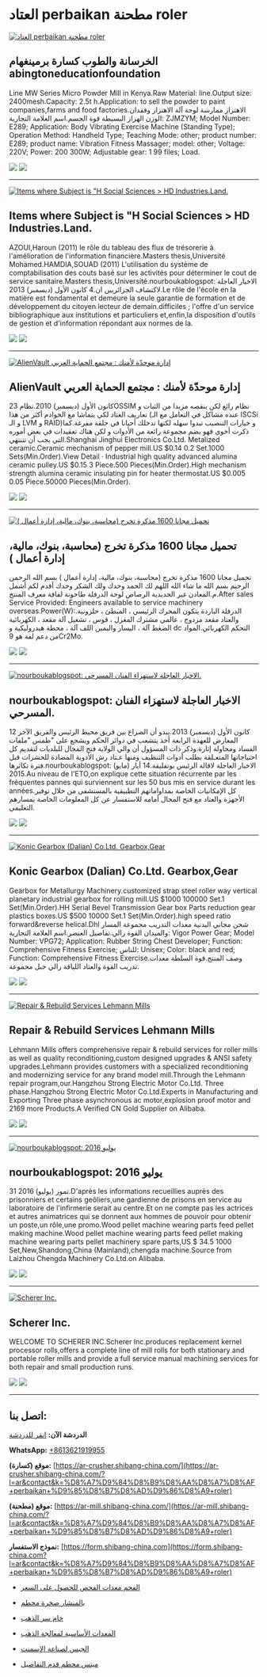 # العتاد perbaikan مطحنة roler

<a href="https://swt.shibang-china.com/?l=ar&img&k=%D8%A7%D9%84%D8%B9%D8%AA%D8%A7%D8%AF+perbaikan+%D9%85%D8%B7%D8%AD%D9%86%D8%A9+roler" target="_blank">![العتاد perbaikan مطحنة roler](http://static.shibang-china.com/all-800x300/155.jpg)</a>

## الخرسانة والطوب كسارة برمينغهام abingtoneducationfoundation
Line MW Series Micro Powder Mill in Kenya.Raw Material: line.Output size: 2400mesh.Capacity: 2.5t h.Application: to sell the powder to paint companies,farms and food factories.الاهتزاز ممارسة لوحة آلة الاهتزاز وفقدان الوزن الهزاز البسيطة قوة الجسم.اسم العلامة التجارية: ZJMZYM; Model Number: E289; Application: Body Vibrating Exercise Machine (Standing Type); Operation Method: Handheld Type; Teaching Mode: other; product number: E289; product name: Vibration Fitness Massager; model: other; Voltage: 220V; Power: 200 300W; Adjustable gear: 1 99 files; Load.


<a href="https://whatsapp.shibangsoft.com/WhatsApp.php" target="_blank" title="WhatsApp">![](http://static.shibang-china.com/icon/whatsapp.png)</a> <a href="https://swt.shibang-china.com/?l=ar&icon&k=%D8%A7%D9%84%D8%B9%D8%AA%D8%A7%D8%AF+perbaikan+%D9%85%D8%B7%D8%AD%D9%86%D8%A9+roler" target="_blank">![](http://static.shibang-china.com/icon/chat-ar.png)</a>

---

<a href="https://swt.shibang-china.com/?l=ar&img&k=%D8%A7%D9%84%D8%B9%D8%AA%D8%A7%D8%AF+perbaikan+%D9%85%D8%B7%D8%AD%D9%86%D8%A9+roler" target="_blank">![Items where Subject is &quot;H Social Sciences &gt; HD Industries.Land.](http://static.shibang-china.com/all-800x300/853.jpg)</a>

## Items where Subject is &quot;H Social Sciences &gt; HD Industries.Land.
AZOUI,Haroun (2011) le rôle du tableau des flux de trésorerie à l&#39;amélioration de l&#39;information financière.Masters thesis,Université Mohamed.HAMDIA,SOUAD (2011) L&#39;utilisation du système de comptabilisation des couts basé sur les activités pour déterminer le cout de service sanitaire.Masters thesis,Université.nourboukablogspot: الاخبار العاجلة لاكتشاف الجزائريين ان.4 كانون الأول (ديسمبر) 2013.Le rôle de l&#39;école en la matière est fondamental et demeure la seule garantie de formation et de développement du citoyen lecteur de demain.difficiles ; l&#39;offre d&#39;un service bibliographique aux institutions et particuliers et,enfin,la disposition d&#39;outils de gestion et d&#39;information répondant aux normes de la.


<a href="https://whatsapp.shibangsoft.com/WhatsApp.php" target="_blank" title="WhatsApp">![](http://static.shibang-china.com/icon/whatsapp.png)</a> <a href="https://swt.shibang-china.com/?l=ar&icon&k=%D8%A7%D9%84%D8%B9%D8%AA%D8%A7%D8%AF+perbaikan+%D9%85%D8%B7%D8%AD%D9%86%D8%A9+roler" target="_blank">![](http://static.shibang-china.com/icon/chat-ar.png)</a>

---

<a href="https://swt.shibang-china.com/?l=ar&img&k=%D8%A7%D9%84%D8%B9%D8%AA%D8%A7%D8%AF+perbaikan+%D9%85%D8%B7%D8%AD%D9%86%D8%A9+roler" target="_blank">![AlienVault إدارة موحدّة لأمنك : مجتمع الحماية العربي](http://static.shibang-china.com/all-800x300/1327.jpg)</a>

## AlienVault إدارة موحدّة لأمنك : مجتمع الحماية العربي
23 كانون الأول (ديسمبر) 2010.نظامOSSIM نظام رائع لكن ينقصه مزيدا من الثبات و تعاريف العتاد لكي يتماشا مع الخوادم أكثر من هذا (عنده مشاكل في التعامل مع الـ ISCSi و الـ LVM و RAID)و خيارات التنصيب تبدوا سهله لكنها تدخلك أحيانا في حلقة مفرغة.كما ذكرت أخوي فهو يضم مجموعة رائعة من الأدوات و لكن هناك تعقيدات في بعض أموره التي يجب أن تتنتهي.Shanghai Jinghui Electronics Co.Ltd. Metalized ceramic.Ceramic mechanism of pepper mill.US $0.14 0.2 Set.1000 Sets(Min.Order).View Detail &middot; Industrial high quality advanced alumina ceramic pulley.US $0.15 3 Piece.500 Pieces(Min.Order).High mechanism strength alumina ceramic insulating pin for heater thermostat.US $0.005 0.05 Piece.50000 Pieces(Min.Order).


<a href="https://whatsapp.shibangsoft.com/WhatsApp.php" target="_blank" title="WhatsApp">![](http://static.shibang-china.com/icon/whatsapp.png)</a> <a href="https://swt.shibang-china.com/?l=ar&icon&k=%D8%A7%D9%84%D8%B9%D8%AA%D8%A7%D8%AF+perbaikan+%D9%85%D8%B7%D8%AD%D9%86%D8%A9+roler" target="_blank">![](http://static.shibang-china.com/icon/chat-ar.png)</a>

---

<a href="https://swt.shibang-china.com/?l=ar&img&k=%D8%A7%D9%84%D8%B9%D8%AA%D8%A7%D8%AF+perbaikan+%D9%85%D8%B7%D8%AD%D9%86%D8%A9+roler" target="_blank">![تحميل مجانا 1600 مذكرة تخرج (محاسبة، بنوك، مالية، إدارة أعمال )](http://static.shibang-china.com/all-800x300/1519.jpg)</a>

## تحميل مجانا 1600 مذكرة تخرج (محاسبة، بنوك، مالية، إدارة أعمال )
تحميل مجانا 1600 مذكرة تخرج (محاسبة، بنوك، مالية، إدارة أعمال ) بسم الله الرحمن الرحيم بسم الله ما شاء الله اللهم لك الحمد وحدك ولك الشكر وحدك أقدم لكم أشمل م.المعادن غير الحديدية الرصاص لوحة الدرفلة طاحونة لفافة معرف المنتج.After sales Service Provided: Engineers available to service machinery overseas.Power(W):.الدرفلة الباردة يتكون المحرك الرئيسي ، المبطئ ، حلزونية والعتاد مقعد مزدوج ، عالمي مشترك المغزل ، قوس ، تشغيل آلة مقعد ، الكهربائية الضغط آلة ، اليسار واليمين اللف آلة ، محطة هيدروليكية و dc التحكم الكهربائي.المواد من دعم لفة هو 9Cr2Mo.


<a href="https://whatsapp.shibangsoft.com/WhatsApp.php" target="_blank" title="WhatsApp">![](http://static.shibang-china.com/icon/whatsapp.png)</a> <a href="https://swt.shibang-china.com/?l=ar&icon&k=%D8%A7%D9%84%D8%B9%D8%AA%D8%A7%D8%AF+perbaikan+%D9%85%D8%B7%D8%AD%D9%86%D8%A9+roler" target="_blank">![](http://static.shibang-china.com/icon/chat-ar.png)</a>

---

<a href="https://swt.shibang-china.com/?l=ar&img&k=%D8%A7%D9%84%D8%B9%D8%AA%D8%A7%D8%AF+perbaikan+%D9%85%D8%B7%D8%AD%D9%86%D8%A9+roler" target="_blank">![nourboukablogspot: الاخبار العاجلة لاستهزاء الفنان المسرحي.](http://static.shibang-china.com/all-800x300/1053.jpg)</a>

## nourboukablogspot: الاخبار العاجلة لاستهزاء الفنان المسرحي.
12 كانون الأول (ديسمبر) 2013.يبدو أن الصراع بين فريق محيط الرئيس والفريق الآخر المعارض للعهدة الرابعة أخذ يتشعب في دوائر الحكم ويشجع على &quot;طمس &quot;ملفات الفساد ومحاولة إثارة.وذكر ذات المسؤول أن والي الولاية فتح المجال للبلديات لتقديم كل احتياجاتها المتعـلقة بطلب أدوات التنظيف ومنها عـتاد رش الأدوية المضادة للحشرات قبل فترة تكاثرها.nourboukablogspot: الاخبار العاجلة لاقالة الرئيس بوتفليقة.14 أيار (مايو) 2015.Au niveau de l&#39;ETO,on explique cette situation récurrente par les fréquentes pannes qui surviennent sur les 50 bus mis en service durant les années.كل الإمكانيات الخاصة بمداواماتهم التطبيقية بالمستشفى من خلال توفير الأجهزة والعتاد مع فتح المجال أمامه للاستفسار عن كل المعلومات الخاصة بمسارهم التعليمي.


<a href="https://whatsapp.shibangsoft.com/WhatsApp.php" target="_blank" title="WhatsApp">![](http://static.shibang-china.com/icon/whatsapp.png)</a> <a href="https://swt.shibang-china.com/?l=ar&icon&k=%D8%A7%D9%84%D8%B9%D8%AA%D8%A7%D8%AF+perbaikan+%D9%85%D8%B7%D8%AD%D9%86%D8%A9+roler" target="_blank">![](http://static.shibang-china.com/icon/chat-ar.png)</a>

---

<a href="https://swt.shibang-china.com/?l=ar&img&k=%D8%A7%D9%84%D8%B9%D8%AA%D8%A7%D8%AF+perbaikan+%D9%85%D8%B7%D8%AD%D9%86%D8%A9+roler" target="_blank">![Konic Gearbox (Dalian) Co.Ltd. Gearbox,Gear](http://static.shibang-china.com/all-800x300/234.jpg)</a>

## Konic Gearbox (Dalian) Co.Ltd. Gearbox,Gear
Gearbox for Metallurgy Machinery.customized strap steel roller way vertical planetary industrial gearbox for rolling mill.US $1000 100000 Set.1 Set(Min.Order).HH Serial Bevel Transmission Gear box Parts reduction gear plastics boxes.US $500 10000 Set.1 Set(Min.Order).high speed ratio forward&amp;reverse helical.Dhl شحن مجاني البدنية معدات التدريب مجموعة المسار والميدان القوة رالي.تفاصيل العنصر.اسم العلامة التجارية: Vigor Power Gear; Model Number: VPG72; Application: Rubber String Chest Developer; Function: Comprehensive Fitness Exercise; للناس: Unisex; Color: black and red; Function: Comprehensive Fitness Exercise.وصف المنتج.قوة السلطة معدات تدريب القوة والعتاد اللياقة رالي حبل مجموعة.


<a href="https://whatsapp.shibangsoft.com/WhatsApp.php" target="_blank" title="WhatsApp">![](http://static.shibang-china.com/icon/whatsapp.png)</a> <a href="https://swt.shibang-china.com/?l=ar&icon&k=%D8%A7%D9%84%D8%B9%D8%AA%D8%A7%D8%AF+perbaikan+%D9%85%D8%B7%D8%AD%D9%86%D8%A9+roler" target="_blank">![](http://static.shibang-china.com/icon/chat-ar.png)</a>

---

<a href="https://swt.shibang-china.com/?l=ar&img&k=%D8%A7%D9%84%D8%B9%D8%AA%D8%A7%D8%AF+perbaikan+%D9%85%D8%B7%D8%AD%D9%86%D8%A9+roler" target="_blank">![Repair &amp; Rebuild Services Lehmann Mills](http://static.shibang-china.com/all-800x300/1508.jpg)</a>

## Repair &amp; Rebuild Services Lehmann Mills
Lehmann Mills offers comprehensive repair &amp; rebuild services for roller mills as well as quality reconditioning,custom designed upgrades &amp; ANSI safety upgrades.Lehmann provides customers with a specialized reconditioning and modernizing service for any brand model mill.Through the Lehmann repair program,our.Hangzhou Strong Electric Motor Co.Ltd. Three phase.Hangzhou Strong Electric Motor Co.Ltd.Experts in Manufacturing and Exporting Three phase asynchronous ac motor,explosion proof motor and 2169 more Products.A Verified CN Gold Supplier on Alibaba.


<a href="https://whatsapp.shibangsoft.com/WhatsApp.php" target="_blank" title="WhatsApp">![](http://static.shibang-china.com/icon/whatsapp.png)</a> <a href="https://swt.shibang-china.com/?l=ar&icon&k=%D8%A7%D9%84%D8%B9%D8%AA%D8%A7%D8%AF+perbaikan+%D9%85%D8%B7%D8%AD%D9%86%D8%A9+roler" target="_blank">![](http://static.shibang-china.com/icon/chat-ar.png)</a>

---

<a href="https://swt.shibang-china.com/?l=ar&img&k=%D8%A7%D9%84%D8%B9%D8%AA%D8%A7%D8%AF+perbaikan+%D9%85%D8%B7%D8%AD%D9%86%D8%A9+roler" target="_blank">![nourboukablogspot: يوليو 2016](http://static.shibang-china.com/all-800x300/1235.jpg)</a>

## nourboukablogspot: يوليو 2016
31 تموز (يوليو) 2016.D&#39;après les informations recueillies auprès des prisonniers et certains geôliers,une gardienne de prisons en service au laboratoire de l&#39;infirmerie serait au centre.Et on ne compte pas les actrices et autres animatrices qui se donnent aux hommes de pouvoir pour obtenir un poste,un rôle,une promo.Wood pellet machine wearing parts feed pellet making machine.Wood pellet machine wearing parts feed pellet making machine wearing parts pellet machinery spare parts,US $ 34.5 1000 Set,New,Shandong,China (Mainland),chengda machine.Source from Laizhou Chengda Machinery Co.Ltd.on Alibaba.


<a href="https://whatsapp.shibangsoft.com/WhatsApp.php" target="_blank" title="WhatsApp">![](http://static.shibang-china.com/icon/whatsapp.png)</a> <a href="https://swt.shibang-china.com/?l=ar&icon&k=%D8%A7%D9%84%D8%B9%D8%AA%D8%A7%D8%AF+perbaikan+%D9%85%D8%B7%D8%AD%D9%86%D8%A9+roler" target="_blank">![](http://static.shibang-china.com/icon/chat-ar.png)</a>

---

<a href="https://swt.shibang-china.com/?l=ar&img&k=%D8%A7%D9%84%D8%B9%D8%AA%D8%A7%D8%AF+perbaikan+%D9%85%D8%B7%D8%AD%D9%86%D8%A9+roler" target="_blank">![Scherer Inc.](http://static.shibang-china.com/all-800x300/654.jpg)</a>

## Scherer Inc.
WELCOME TO SCHERER INC.Scherer Inc.produces replacement kernel processor rolls,offers a complete line of mill rolls for both stationary and portable roller mills and provide a full service manual machining services for both repair and small production runs.

<a href="https://whatsapp.shibangsoft.com/WhatsApp.php" target="_blank" title="WhatsApp">![](http://static.shibang-china.com/icon/whatsapp.png)</a> <a href="https://swt.shibang-china.com/?l=ar&icon&k=%D8%A7%D9%84%D8%B9%D8%AA%D8%A7%D8%AF+perbaikan+%D9%85%D8%B7%D8%AD%D9%86%D8%A9+roler" target="_blank">![](http://static.shibang-china.com/icon/chat-ar.png)</a>

---
## اتصل بنا:

**الدردشة الآن:** [انقر للدردشة](https://swt.shibang-china.com?l=ar&contact&k=%D8%A7%D9%84%D8%B9%D8%AA%D8%A7%D8%AF+perbaikan+%D9%85%D8%B7%D8%AD%D9%86%D8%A9+roler)

**WhatsApp:**  [+8613621919955](https://whatsapp.shibangsoft.com/WhatsApp.php)

**موقع (كسارة):** [https://ar-crusher.shibang-china.com/](https://ar-crusher.shibang-china.com/?l=ar&contact&k=%D8%A7%D9%84%D8%B9%D8%AA%D8%A7%D8%AF+perbaikan+%D9%85%D8%B7%D8%AD%D9%86%D8%A9+roler)

**موقع (مطحنة):** [https://ar-mill.shibang-china.com/](https://ar-mill.shibang-china.com/?l=ar&contact&k=%D8%A7%D9%84%D8%B9%D8%AA%D8%A7%D8%AF+perbaikan+%D9%85%D8%B7%D8%AD%D9%86%D8%A9+roler)

**نموذج الاستفسار:** [https://form.shibang-china.com](https://form.shibang-china.com?l=ar&contact&k=%D8%A7%D9%84%D8%B9%D8%AA%D8%A7%D8%AF+perbaikan+%D9%85%D8%B7%D8%AD%D9%86%D8%A9+roler)

* [الفحم معدات الفحص للحصول على السعر](../30/%D8%A7%D9%84%D9%81%D8%AD%D9%85%20%D9%85%D8%B9%D8%AF%D8%A7%D8%AA%20%D8%A7%D9%84%D9%81%D8%AD%D8%B5%20%D9%84%D9%84%D8%AD%D8%B5%D9%88%D9%84%20%D8%B9%D9%84%D9%89%20%D8%A7%D9%84%D8%B3%D8%B9%D8%B1.md)

* [بالمنشار صخرة محطم](../28/%D8%A8%D8%A7%D9%84%D9%85%D9%86%D8%B4%D8%A7%D8%B1%20%D8%B5%D8%AE%D8%B1%D8%A9%20%D9%85%D8%AD%D8%B7%D9%85.md)

* [خام سر الذهب](../30/%D8%AE%D8%A7%D9%85%20%D8%B3%D8%B1%20%D8%A7%D9%84%D8%B0%D9%87%D8%A8.md)

* [المعدات الأساسية لمعالجة الذهب](../26/%D8%A7%D9%84%D9%85%D8%B9%D8%AF%D8%A7%D8%AA%20%D8%A7%D9%84%D8%A3%D8%B3%D8%A7%D8%B3%D9%8A%D8%A9%20%D9%84%D9%85%D8%B9%D8%A7%D9%84%D8%AC%D8%A9%20%D8%A7%D9%84%D8%B0%D9%87%D8%A8.md)

* [الجبس لصناعة الإسمنت](../27/%D8%A7%D9%84%D8%AC%D8%A8%D8%B3%20%D9%84%D8%B5%D9%86%D8%A7%D8%B9%D8%A9%20%D8%A7%D9%84%D8%A5%D8%B3%D9%85%D9%86%D8%AA.md)

* [ميتس محطم قدم التفاصيل](../28/%D9%85%D9%8A%D8%AA%D8%B3%20%D9%85%D8%AD%D8%B7%D9%85%20%D9%82%D8%AF%D9%85%20%D8%A7%D9%84%D8%AA%D9%81%D8%A7%D8%B5%D9%8A%D9%84.md)